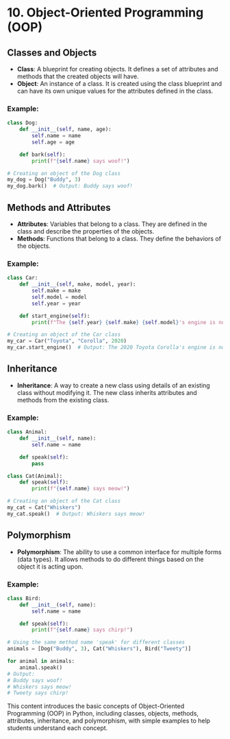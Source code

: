 # 10. Object-Oriented Programming (OOP)

## Classes and Objects
- **Class**: A blueprint for creating objects. It defines a set of attributes and methods that the created objects will have.
- **Object**: An instance of a class. It is created using the class blueprint and can have its own unique values for the attributes defined in the class.

### Example:
```python
class Dog:
    def __init__(self, name, age):
        self.name = name
        self.age = age

    def bark(self):
        print(f"{self.name} says woof!")

# Creating an object of the Dog class
my_dog = Dog("Buddy", 3)
my_dog.bark()  # Output: Buddy says woof!
```

## Methods and Attributes
- **Attributes**: Variables that belong to a class. They are defined in the class and describe the properties of the objects.
- **Methods**: Functions that belong to a class. They define the behaviors of the objects.

### Example:
```python
class Car:
    def __init__(self, make, model, year):
        self.make = make
        self.model = model
        self.year = year

    def start_engine(self):
        print(f"The {self.year} {self.make} {self.model}'s engine is now running.")

# Creating an object of the Car class
my_car = Car("Toyota", "Corolla", 2020)
my_car.start_engine()  # Output: The 2020 Toyota Corolla's engine is now running.
```

## Inheritance
- **Inheritance**: A way to create a new class using details of an existing class without modifying it. The new class inherits attributes and methods from the existing class.

### Example:
```python
class Animal:
    def __init__(self, name):
        self.name = name

    def speak(self):
        pass

class Cat(Animal):
    def speak(self):
        print(f"{self.name} says meow!")

# Creating an object of the Cat class
my_cat = Cat("Whiskers")
my_cat.speak()  # Output: Whiskers says meow!
```

## Polymorphism
- **Polymorphism**: The ability to use a common interface for multiple forms (data types). It allows methods to do different things based on the object it is acting upon.

### Example:
```python
class Bird:
    def __init__(self, name):
        self.name = name

    def speak(self):
        print(f"{self.name} says chirp!")

# Using the same method name 'speak' for different classes
animals = [Dog("Buddy", 3), Cat("Whiskers"), Bird("Tweety")]

for animal in animals:
    animal.speak()
# Output:
# Buddy says woof!
# Whiskers says meow!
# Tweety says chirp!
```

This content introduces the basic concepts of Object-Oriented Programming (OOP) in Python, including classes, objects, methods, attributes, inheritance, and polymorphism, with simple examples to help students understand each concept.

